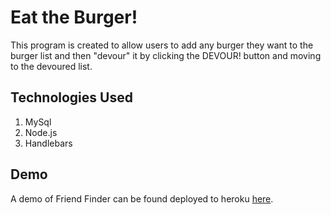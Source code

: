 # Eat the Burger!

This program is created to allow users to add any burger they want to the burger list and then "devour" it by clicking the DEVOUR! button and moving to the devoured list. 

## Technologies Used

1. MySql
1. Node.js
1. Handlebars

## Demo

A demo of Friend Finder can be found deployed to heroku [here](https://eatburger123.herokuapp.com/). 